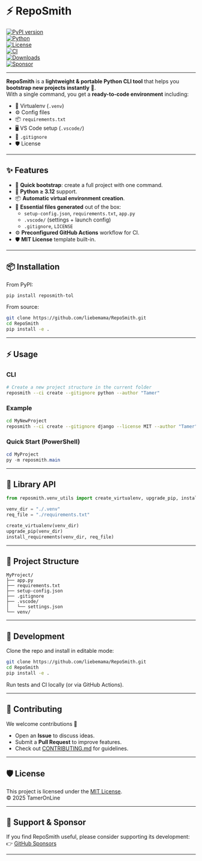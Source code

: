 # ⚡ RepoSmith  

[![PyPI version](https://img.shields.io/pypi/v/reposmith-tol)](https://pypi.org/project/reposmith-tol/)  
[![Python](https://img.shields.io/badge/python-3.12+-blue.svg)](https://www.python.org/downloads/)  
[![License](https://img.shields.io/badge/license-MIT-green.svg)](LICENSE)  
[![CI](https://github.com/liebemama/RepoSmith/actions/workflows/test-main.yml/badge.svg)](https://github.com/liebemama/RepoSmith/actions)  
[![Downloads](https://static.pepy.tech/personalized-badge/reposmith-tol?period=total&units=international_system&left_color=grey&right_color=blue&left_text=downloads)](https://pepy.tech/project/reposmith-tol)  
[![Sponsor](https://img.shields.io/badge/Sponsor-💖-pink?style=for-the-badge)](https://github.com/sponsors/liebema)  

---

**RepoSmith** is a **lightweight & portable Python CLI tool** that helps you **bootstrap new projects instantly** 🚀.  
With a single command, you get a **ready-to-code environment** including:  

- 🧩 Virtualenv (`.venv`)  
- ⚙️ Config files  
- 📦 `requirements.txt`  
- 🖥️ VS Code setup (`.vscode/`)  
- 📜 `.gitignore`  
- 🛡️ License  

---

## ✨ Features
- 🚀 **Quick bootstrap**: create a full project with one command.  
- 🐍 **Python ≥ 3.12** support.  
- 📦 **Automatic virtual environment creation**.  
- 📂 **Essential files generated** out of the box:  
  - `setup-config.json`, `requirements.txt`, `app.py`  
  - `.vscode/` (settings + launch config)  
  - `.gitignore`, `LICENSE`  
- ⚙️ **Preconfigured GitHub Actions** workflow for CI.  
- 🛡️ **MIT License** template built-in.  

---

## 📦 Installation

From PyPI:
```bash
pip install reposmith-tol
```

From source:
```bash
git clone https://github.com/liebemama/RepoSmith.git
cd RepoSmith
pip install -e .
```

---

## ⚡ Usage

### CLI
```bash
# Create a new project structure in the current folder
reposmith --ci create --gitignore python --author "Tamer"
```

### Example
```bash
cd MyNewProject
reposmith --ci create --gitignore django --license MIT --author "Tamer"
```

### Quick Start (PowerShell)
```powershell
cd MyProject
py -m reposmith.main
```

---

## 🧩 Library API
```python
from reposmith.venv_utils import create_virtualenv, upgrade_pip, install_requirements

venv_dir = "./.venv"
req_file = "./requirements.txt"

create_virtualenv(venv_dir)
upgrade_pip(venv_dir)
install_requirements(venv_dir, req_file)
```

---

## 📂 Project Structure

```
MyProject/
├── app.py
├── requirements.txt
├── setup-config.json
├── .gitignore
├── .vscode/
│   └── settings.json
└── venv/
```

---

## 🧪 Development

Clone the repo and install in editable mode:

```bash
git clone https://github.com/liebemama/RepoSmith.git
cd RepoSmith
pip install -e .
```

Run tests and CI locally (or via GitHub Actions).  

---

## 🤝 Contributing

We welcome contributions 🎉  
- Open an **Issue** to discuss ideas.  
- Submit a **Pull Request** to improve features.  
- Check out [CONTRIBUTING.md](CONTRIBUTING.md) for guidelines.  

---

## 🛡️ License

This project is licensed under the [MIT License](LICENSE).  
© 2025 TamerOnLine  

---

## 💖 Support & Sponsor

If you find RepoSmith useful, please consider supporting its development:  
👉 [GitHub Sponsors](https://github.com/sponsors/liebema)  

---
